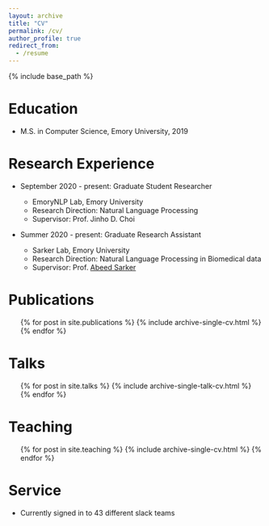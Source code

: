 ```yaml
---
layout: archive
title: "CV"
permalink: /cv/
author_profile: true
redirect_from:
  - /resume
---
```


{% include base_path %}

Education
======
* M.S. in Computer Science, Emory University, 2019

Research Experience
======
* September 2020 - present: Graduate Student Researcher
  * EmoryNLP Lab, Emory University
  * Research Direction: Natural Language Processing
  * Supervisor: Prof. Jinho D. Choi

* Summer 2020 - present: Graduate Research Assistant
  * Sarker Lab, Emory University
  * Research Direction: Natural Language Processing in Biomedical data
  * Supervisor: Prof. [Abeed Sarker](https://abeedsarker.com/)
  

Publications
======
  <ul>{% for post in site.publications %}
    {% include archive-single-cv.html %}
  {% endfor %}</ul>
  
Talks
======
  <ul>{% for post in site.talks %}
    {% include archive-single-talk-cv.html %}
  {% endfor %}</ul>
  
Teaching
======
  <ul>{% for post in site.teaching %}
    {% include archive-single-cv.html %}
  {% endfor %}</ul>
  
Service
======
* Currently signed in to 43 different slack teams
